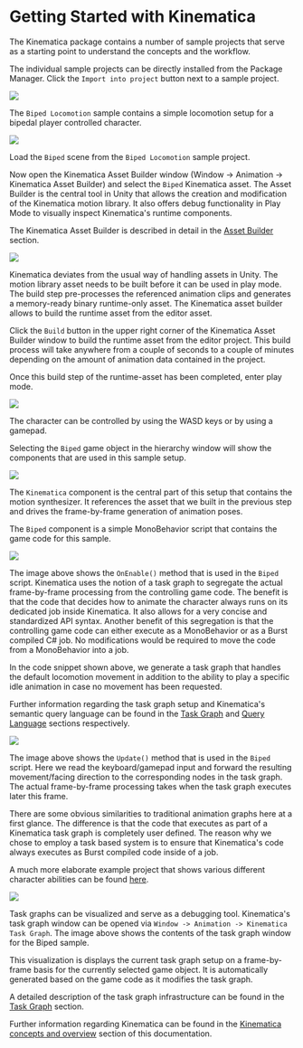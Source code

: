 # Getting Started with Kinematica

The Kinematica package contains a number of sample projects that serve as a starting point to understand the concepts and the workflow.

The individual sample projects can be directly installed from the Package Manager. Click the `Import into project` button next to a sample project.

![](images/kinematica-upm.png)

The `Biped Locomotion` sample contains a simple locomotion setup for a bipedal player controlled character.

![](images/biped-sample-project.png)

Load the `Biped` scene from the `Biped Locomotion` sample project.

Now open the Kinematica Asset Builder window (Window -> Animation -> Kinematica Asset Builder) and select the `Biped` Kinematica asset. The Asset Builder is the central tool in Unity that allows the creation and modification of the Kinematica motion library. It also offers debug functionality in Play Mode to visually inspect Kinematica's runtime components.

The Kinematica Asset Builder is described in detail in the [Asset Builder](Builder.md) section.

![](images/builder-window-biped.png)

Kinematica deviates from the usual way of handling assets in Unity. The motion library asset needs to be built before it can be used in play mode. The build step pre-processes the referenced animation clips and generates a memory-ready binary runtime-only asset. The Kinematica asset builder allows to build the runtime asset from the editor asset.

Click the `Build` button in the upper right corner of the Kinematica Asset Builder window to build the runtime asset from the editor project. This build process will take anywhere from a couple of seconds to a couple of minutes depending on the amount of animation data contained in the project.

Once this build step of the runtime-asset has been completed, enter play mode.

![](images/biped-sample-play-mode.png)

The character can be controlled by using the WASD keys or by using a gamepad.

Selecting the `Biped` game object in the hierarchy window will show the components that are used in this sample setup.

![](images/biped-sample-components.png)

The `Kinematica` component is the central part of this setup that contains the motion synthesizer. It references the asset that we built in the previous step and drives the frame-by-frame generation of animation poses.

The `Biped` component is a simple MonoBehavior script that contains the game code for this sample.

![](images/biped-sample-script-1.png)

The image above shows the `OnEnable()` method that is used in the `Biped` script. Kinematica uses the notion of a task graph to segregate the actual frame-by-frame processing from the controlling game code. The benefit is that the code that decides how to animate the character always runs on its dedicated job inside Kinematica. It also allows for a very concise and standardized API syntax. Another benefit of this segregation is that the controlling game code can either execute as a MonoBehavior or as a Burst compiled C# job. No modifications would be required to move the code from a MonoBehavior into a job.

In the code snippet shown above, we generate a task graph that handles the default locomotion movement in addition to the ability to play a specific idle animation in case no movement has been requested.

Further information regarding the task graph setup and Kinematica's semantic query language can be found in the [Task Graph](Task-Graph.md) and [Query Language](Query-Language.md) sections respectively.

![](images/biped-sample-script-2.png)

The image above shows the `Update()` method that is used in the `Biped` script. Here we read the keyboard/gamepad input and forward the resulting movement/facing direction to the corresponding nodes in the task graph. The actual frame-by-frame processing takes when the task graph executes later this frame.

There are some obvious similarities to traditional animation graphs here at a first glance. The difference is that the code that executes as part of a Kinematica task graph is completely user defined. The reason why we chose to employ a task based system is to ensure that Kinematica's code always executes as Burst compiled code inside of a job.

A much more elaborate example project that shows various different character abilities can be found [here](https://github.com/Unity-Technologies/Kinematica).

![](images/biped-sample-task-graph.png)

Task graphs can be visualized and serve as a debugging tool. Kinematica's task graph window can be opened via `Window -> Animation -> Kinematica Task Graph`. The image above shows the contents of the task graph window for the Biped sample.

This visualization is displays the current task graph setup on a frame-by-frame basis for the currently selected game object. It is automatically generated based on the game code as it modifies the task graph.

A detailed description of the task graph infrastructure can be found in the [Task Graph](Task-Graph.md) section.

Further information regarding Kinematica can be found in the [Kinematica concepts and overview](Overview.md) section of this documentation.
